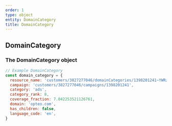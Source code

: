 ```yaml
---
order: 1
type: object
entity: DomainCategory
title: DomainCategory
---
```


## DomainCategory

### The DomainCategory object

```javascript
// Example DomainCategory
const domain_category = {
  resource_name: 'customers/3827277046/domainCategories/1398201241~YWRz~en',
  campaign: 'customers/3827277046/campaigns/1398201241',
  category: 'ads',
  category_rank: 8,
  coverage_fraction: 7.042253521126761,
  domain: 'opteo.com',
  has_children: false,
  language_code: 'en',
}
```
